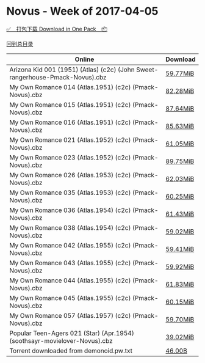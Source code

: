# Novus - Week of 2017-04-05

[✅&emsp;打包下载 Download in One Pack&emsp;📦](https://pan.baidu.com/s/1ce1jNg)

[回到总目录](https://github.com/alicewish/markdown/blob/master/Catalogs.md)



Online | Download
--- | ---
Arizona Kid 001 (1951) (Atlas) (c2c) (John Sweet-rangerhouse-Pmack-Novus).cbz | [59.77MiB](https://pan.baidu.com/s/1ce1jNg#list/path=%2FNovus%20-%20Week%20of%202017%20Q2%2FNovus%20-%20Week%20of%202017-04-05%2F%E3%82%AA%E3%82%AD%E3%82%AA%E3%82%B5%E3%82%AA%E3%82%AD%E3%82%AA%E3%82%B5%E3%82%B3%E3%82%BD%E3%82%B5%E3%82%AA%E3%82%B9%E3%82%B5%E3%82%B9%E3%82%A2%E3%82%A4%E3%82%B5%E3%82%A8%E3%82%AD%E3%82%A6%E3%82%B5%E3%82%A8%E3%82%B5%E3%82%A2%E3%82%B9%E3%82%BB%E3%82%B7%E3%82%B9%E3%82%B1%E3%82%BD%E3%82%BF&parentPath=%2FNovus%20-%20Week%20of%202017%20Q2)
My Own Romance 014 (Atlas.1951) (c2c) (Pmack-Novus).cbz | [82.28MiB](https://pan.baidu.com/s/1ce1jNg#list/path=%2FNovus%20-%20Week%20of%202017%20Q2%2FNovus%20-%20Week%20of%202017-04-05%2F%E3%82%B3%E3%82%BD%E3%82%BD%E3%82%AB%E3%82%AD%E3%82%A2%E3%82%B3%E3%82%B9%E3%82%BB%E3%82%BB%E3%82%A2%E3%82%B5%E3%82%AA%E3%82%AF%E3%82%A8%E3%82%A6%E3%82%B3%E3%82%B7%E3%82%A6%E3%82%B5%E3%82%BB%E3%82%AB%E3%82%B3%E3%82%BB%E3%82%A2%E3%82%B9%E3%82%AD%E3%82%B7%E3%82%A2%E3%82%B9%E3%82%A6%E3%82%A8&parentPath=%2FNovus%20-%20Week%20of%202017%20Q2)
My Own Romance 015 (Atlas.1951) (c2c) (Pmack-Novus).cbz | [87.64MiB](https://pan.baidu.com/s/1ce1jNg#list/path=%2FNovus%20-%20Week%20of%202017%20Q2%2FNovus%20-%20Week%20of%202017-04-05%2F%E3%82%AD%E3%82%A4%E3%82%B9%E3%82%B1%E3%82%AF%E3%82%AF%E3%82%BF%E3%82%BB%E3%82%B7%E3%82%B1%E3%82%BF%E3%82%A8%E3%82%BB%E3%82%AD%E3%82%AF%E3%82%B5%E3%82%A2%E3%82%AF%E3%82%B1%E3%82%A4%E3%82%AF%E3%82%B9%E3%82%A6%E3%82%BB%E3%82%A2%E3%82%A6%E3%82%B5%E3%82%B7%E3%82%B7%E3%82%B9%E3%82%B5%E3%82%A2&parentPath=%2FNovus%20-%20Week%20of%202017%20Q2)
My Own Romance 016 (Atlas.1951) (c2c) (Pmack-Novus).cbz | [85.63MiB](https://pan.baidu.com/s/1ce1jNg#list/path=%2FNovus%20-%20Week%20of%202017%20Q2%2FNovus%20-%20Week%20of%202017-04-05%2F%E3%82%B5%E3%82%B7%E3%82%A2%E3%82%B9%E3%82%BD%E3%82%B1%E3%82%AA%E3%82%B5%E3%82%B3%E3%82%AF%E3%82%A4%E3%82%B3%E3%82%AA%E3%82%B9%E3%82%AF%E3%82%B3%E3%82%AF%E3%82%BF%E3%82%A8%E3%82%A8%E3%82%B5%E3%82%A6%E3%82%B3%E3%82%AF%E3%82%B9%E3%82%A8%E3%82%B1%E3%82%AB%E3%82%A8%E3%82%A4%E3%82%B9%E3%82%BB&parentPath=%2FNovus%20-%20Week%20of%202017%20Q2)
My Own Romance 021 (Atlas.1952) (c2c) (Pmack-Novus).cbz | [61.05MiB](https://pan.baidu.com/s/1ce1jNg#list/path=%2FNovus%20-%20Week%20of%202017%20Q2%2FNovus%20-%20Week%20of%202017-04-05%2F%E3%82%B7%E3%82%A6%E3%82%A2%E3%82%AF%E3%82%B3%E3%82%BD%E3%82%A4%E3%82%AA%E3%82%A6%E3%82%AD%E3%82%A6%E3%82%B9%E3%82%B1%E3%82%A6%E3%82%B3%E3%82%BD%E3%82%A2%E3%82%A8%E3%82%B5%E3%82%B3%E3%82%A6%E3%82%AB%E3%82%B3%E3%82%A6%E3%82%A6%E3%82%A8%E3%82%AD%E3%82%AF%E3%82%B1%E3%82%AD%E3%82%BD%E3%82%BF&parentPath=%2FNovus%20-%20Week%20of%202017%20Q2)
My Own Romance 023 (Atlas.1952) (c2c) (Pmack-Novus).cbz | [89.75MiB](https://pan.baidu.com/s/1ce1jNg#list/path=%2FNovus%20-%20Week%20of%202017%20Q2%2FNovus%20-%20Week%20of%202017-04-05%2F%E3%82%B5%E3%82%BD%E3%82%AD%E3%82%A8%E3%82%AD%E3%82%BD%E3%82%BF%E3%82%BF%E3%82%B5%E3%82%BB%E3%82%A6%E3%82%A2%E3%82%B1%E3%82%BD%E3%82%A4%E3%82%AD%E3%82%B5%E3%82%B7%E3%82%A2%E3%82%A6%E3%82%B7%E3%82%AD%E3%82%B9%E3%82%AA%E3%82%BF%E3%82%AD%E3%82%BB%E3%82%AB%E3%82%BF%E3%82%B3%E3%82%AA%E3%82%AF&parentPath=%2FNovus%20-%20Week%20of%202017%20Q2)
My Own Romance 026 (Atlas.1953) (c2c) (Pmack-Novus).cbz | [62.03MiB](https://pan.baidu.com/s/1ce1jNg#list/path=%2FNovus%20-%20Week%20of%202017%20Q2%2FNovus%20-%20Week%20of%202017-04-05%2F%E3%82%A8%E3%82%AD%E3%82%B1%E3%82%A2%E3%82%BD%E3%82%B3%E3%82%BD%E3%82%A6%E3%82%A4%E3%82%AF%E3%82%AB%E3%82%B7%E3%82%B7%E3%82%AF%E3%82%B9%E3%82%B3%E3%82%B1%E3%82%B1%E3%82%A2%E3%82%A2%E3%82%BB%E3%82%A8%E3%82%A8%E3%82%A8%E3%82%A4%E3%82%B3%E3%82%B9%E3%82%AA%E3%82%AB%E3%82%B9%E3%82%A2%E3%82%A2&parentPath=%2FNovus%20-%20Week%20of%202017%20Q2)
My Own Romance 035 (Atlas.1953) (c2c) (Pmack-Novus).cbz | [60.25MiB](https://pan.baidu.com/s/1ce1jNg#list/path=%2FNovus%20-%20Week%20of%202017%20Q2%2FNovus%20-%20Week%20of%202017-04-05%2F%E3%82%A8%E3%82%A2%E3%82%BD%E3%82%AD%E3%82%A6%E3%82%A4%E3%82%B9%E3%82%AB%E3%82%A6%E3%82%B1%E3%82%AA%E3%82%A6%E3%82%BB%E3%82%BB%E3%82%AF%E3%82%B9%E3%82%B7%E3%82%B3%E3%82%BB%E3%82%A8%E3%82%AB%E3%82%BD%E3%82%AD%E3%82%AA%E3%82%BD%E3%82%AD%E3%82%B9%E3%82%BF%E3%82%A2%E3%82%BB%E3%82%A6%E3%82%A2&parentPath=%2FNovus%20-%20Week%20of%202017%20Q2)
My Own Romance 036 (Atlas.1954) (c2c) (Pmack-Novus).cbz | [61.43MiB](https://pan.baidu.com/s/1ce1jNg#list/path=%2FNovus%20-%20Week%20of%202017%20Q2%2FNovus%20-%20Week%20of%202017-04-05%2F%E3%82%B7%E3%82%AF%E3%82%B9%E3%82%BD%E3%82%B5%E3%82%BB%E3%82%A6%E3%82%AB%E3%82%B5%E3%82%BD%E3%82%AF%E3%82%A6%E3%82%B5%E3%82%B9%E3%82%BB%E3%82%AB%E3%82%B5%E3%82%AF%E3%82%B7%E3%82%B1%E3%82%AD%E3%82%AD%E3%82%B9%E3%82%BF%E3%82%B1%E3%82%B1%E3%82%AF%E3%82%BF%E3%82%A6%E3%82%BD%E3%82%BB%E3%82%A6&parentPath=%2FNovus%20-%20Week%20of%202017%20Q2)
My Own Romance 038 (Atlas.1954) (c2c) (Pmack-Novus).cbz | [59.02MiB](https://pan.baidu.com/s/1ce1jNg#list/path=%2FNovus%20-%20Week%20of%202017%20Q2%2FNovus%20-%20Week%20of%202017-04-05%2F%E3%82%A2%E3%82%A8%E3%82%AD%E3%82%B9%E3%82%AB%E3%82%A8%E3%82%BF%E3%82%A8%E3%82%BB%E3%82%A8%E3%82%BF%E3%82%AF%E3%82%BF%E3%82%AA%E3%82%A2%E3%82%BF%E3%82%BD%E3%82%AD%E3%82%B7%E3%82%AA%E3%82%BF%E3%82%B7%E3%82%AB%E3%82%B7%E3%82%B3%E3%82%AD%E3%82%AF%E3%82%AB%E3%82%BD%E3%82%AA%E3%82%A8%E3%82%BB&parentPath=%2FNovus%20-%20Week%20of%202017%20Q2)
My Own Romance 042 (Atlas.1955) (c2c) (Pmack-Novus).cbz | [59.41MiB](https://pan.baidu.com/s/1ce1jNg#list/path=%2FNovus%20-%20Week%20of%202017%20Q2%2FNovus%20-%20Week%20of%202017-04-05%2F%E3%82%AB%E3%82%BF%E3%82%A2%E3%82%B9%E3%82%AD%E3%82%A8%E3%82%AA%E3%82%BF%E3%82%A2%E3%82%A6%E3%82%B1%E3%82%AB%E3%82%A6%E3%82%AB%E3%82%B9%E3%82%AF%E3%82%BF%E3%82%B3%E3%82%BF%E3%82%B1%E3%82%B3%E3%82%B9%E3%82%A4%E3%82%A6%E3%82%B3%E3%82%A2%E3%82%AB%E3%82%A2%E3%82%AF%E3%82%AD%E3%82%AD%E3%82%B7&parentPath=%2FNovus%20-%20Week%20of%202017%20Q2)
My Own Romance 043 (Atlas.1955) (c2c) (Pmack-Novus).cbz | [59.92MiB](https://pan.baidu.com/s/1ce1jNg#list/path=%2FNovus%20-%20Week%20of%202017%20Q2%2FNovus%20-%20Week%20of%202017-04-05%2F%E3%82%A6%E3%82%A6%E3%82%A8%E3%82%AF%E3%82%AB%E3%82%BB%E3%82%AF%E3%82%A2%E3%82%AF%E3%82%BF%E3%82%A6%E3%82%A6%E3%82%B9%E3%82%BD%E3%82%A8%E3%82%BB%E3%82%A2%E3%82%A8%E3%82%AD%E3%82%BB%E3%82%B9%E3%82%A6%E3%82%B1%E3%82%B3%E3%82%AB%E3%82%A8%E3%82%AB%E3%82%BB%E3%82%B1%E3%82%B9%E3%82%AD%E3%82%AF&parentPath=%2FNovus%20-%20Week%20of%202017%20Q2)
My Own Romance 044 (Atlas.1955) (c2c) (Pmack-Novus).cbz | [61.83MiB](https://pan.baidu.com/s/1ce1jNg#list/path=%2FNovus%20-%20Week%20of%202017%20Q2%2FNovus%20-%20Week%20of%202017-04-05%2F%E3%82%B1%E3%82%BF%E3%82%A8%E3%82%A6%E3%82%AB%E3%82%BF%E3%82%A8%E3%82%B9%E3%82%A2%E3%82%BB%E3%82%B3%E3%82%AD%E3%82%B1%E3%82%A8%E3%82%B1%E3%82%B1%E3%82%B9%E3%82%A6%E3%82%A8%E3%82%AA%E3%82%A2%E3%82%A8%E3%82%BD%E3%82%AD%E3%82%B1%E3%82%BD%E3%82%A6%E3%82%A4%E3%82%AB%E3%82%A2%E3%82%B3%E3%82%AF&parentPath=%2FNovus%20-%20Week%20of%202017%20Q2)
My Own Romance 045 (Atlas.1955) (c2c) (Pmack-Novus).cbz | [60.15MiB](https://pan.baidu.com/s/1ce1jNg#list/path=%2FNovus%20-%20Week%20of%202017%20Q2%2FNovus%20-%20Week%20of%202017-04-05%2F%E3%82%BF%E3%82%AB%E3%82%A8%E3%82%B5%E3%82%B7%E3%82%B7%E3%82%B9%E3%82%B1%E3%82%A4%E3%82%A6%E3%82%A2%E3%82%B5%E3%82%B9%E3%82%AD%E3%82%B5%E3%82%BF%E3%82%AF%E3%82%BD%E3%82%B5%E3%82%A8%E3%82%B3%E3%82%BB%E3%82%B1%E3%82%AF%E3%82%BF%E3%82%B7%E3%82%A2%E3%82%A8%E3%82%B1%E3%82%A8%E3%82%B1%E3%82%A8&parentPath=%2FNovus%20-%20Week%20of%202017%20Q2)
My Own Romance 057 (Atlas.1957) (c2c) (Pmack-Novus).cbz | [59.70MiB](https://pan.baidu.com/s/1ce1jNg#list/path=%2FNovus%20-%20Week%20of%202017%20Q2%2FNovus%20-%20Week%20of%202017-04-05%2F%E3%82%AD%E3%82%AF%E3%82%AA%E3%82%A2%E3%82%A4%E3%82%BF%E3%82%A4%E3%82%B5%E3%82%A2%E3%82%BF%E3%82%B7%E3%82%A2%E3%82%BD%E3%82%BD%E3%82%BD%E3%82%AA%E3%82%B5%E3%82%BD%E3%82%AA%E3%82%BF%E3%82%AA%E3%82%A6%E3%82%B5%E3%82%BD%E3%82%B7%E3%82%AD%E3%82%A2%E3%82%B3%E3%82%A4%E3%82%AD%E3%82%BF%E3%82%AB&parentPath=%2FNovus%20-%20Week%20of%202017%20Q2)
Popular Teen-Agers 021 (Star) (Apr.1954) (soothsayr-movielover-Novus).cbz | [39.02MiB](https://pan.baidu.com/s/1ce1jNg#list/path=%2FNovus%20-%20Week%20of%202017%20Q2%2FNovus%20-%20Week%20of%202017-04-05%2F%E3%82%B7%E3%82%AB%E3%82%B7%E3%82%B7%E3%82%BB%E3%82%AB%E3%82%BD%E3%82%AA%E3%82%BB%E3%82%B7%E3%82%A8%E3%82%A6%E3%82%A6%E3%82%AD%E3%82%B9%E3%82%B7%E3%82%B3%E3%82%A2%E3%82%BB%E3%82%B3%E3%82%AF%E3%82%B7%E3%82%AF%E3%82%B5%E3%82%B9%E3%82%BF%E3%82%A8%E3%82%B7%E3%82%AF%E3%82%A4%E3%82%B7%E3%82%AF&parentPath=%2FNovus%20-%20Week%20of%202017%20Q2)
Torrent downloaded from demonoid.pw.txt | [46.00B](https://pan.baidu.com/s/1ce1jNg#list/path=%2FNovus%20-%20Week%20of%202017%20Q2%2FNovus%20-%20Week%20of%202017-04-05%2F%E3%82%AF%E3%82%A2%E3%82%BF%E3%82%B1%E3%82%A4%E3%82%AA%E3%82%A2%E3%82%BD%E3%82%A8%E3%82%BB%E3%82%AD%E3%82%B9%E3%82%B1%E3%82%A6%E3%82%B5%E3%82%B9%E3%82%AB%E3%82%B9%E3%82%A2%E3%82%AF%E3%82%B3%E3%82%A8%E3%82%B7%E3%82%AF%E3%82%AD%E3%82%BB%E3%82%B9%E3%82%A8%E3%82%B3%E3%82%B3%E3%82%A2%E3%82%A6&parentPath=%2FNovus%20-%20Week%20of%202017%20Q2)